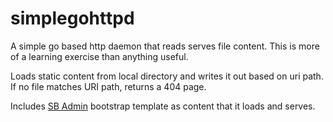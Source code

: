 # simplegohttpd
A simple go based http daemon that reads serves file content. 
This is more of a learning exercise than anything useful.

Loads static content from local directory and writes it out based on uri path. If no file matches URI path, returns a 404 page.

Includes [SB Admin](https://github.com/startbootstrap/startbootstrap-sb-admin) bootstrap template as content that it loads and serves.
